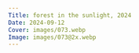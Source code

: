 ```yaml
---
Title: forest in the sunlight, 2024
Date: 2024-09-12
Cover: images/073.webp
Image: images/073@2x.webp
---
```

